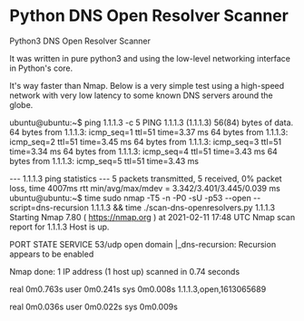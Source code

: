 # Python DNS Open Resolver Scanner

Python3 DNS Open Resolver Scanner

It was written in pure python3 and using the low-level networking interface in
Python's core.


It's way faster than Nmap. Below is a very simple test using a high-speed network
with very low latency to some known DNS servers around the globe.

ubuntu@ubuntu:~$ ping 1.1.1.3 -c 5
PING 1.1.1.3 (1.1.1.3) 56(84) bytes of data.
64 bytes from 1.1.1.3: icmp_seq=1 ttl=51 time=3.37 ms
64 bytes from 1.1.1.3: icmp_seq=2 ttl=51 time=3.45 ms
64 bytes from 1.1.1.3: icmp_seq=3 ttl=51 time=3.34 ms
64 bytes from 1.1.1.3: icmp_seq=4 ttl=51 time=3.43 ms
64 bytes from 1.1.1.3: icmp_seq=5 ttl=51 time=3.43 ms

--- 1.1.1.3 ping statistics ---
5 packets transmitted, 5 received, 0% packet loss, time 4007ms
rtt min/avg/max/mdev = 3.342/3.401/3.445/0.039 ms
ubuntu@ubuntu:~$ time sudo nmap -T5 -n -P0 -sU -p53 --open --script=dns-recursion 1.1.1.3 && time ./scan-dns-openresolvers.py 1.1.1.3
Starting Nmap 7.80 ( https://nmap.org ) at 2021-02-11 17:48 UTC
Nmap scan report for 1.1.1.3
Host is up.

PORT   STATE SERVICE
53/udp open  domain
|_dns-recursion: Recursion appears to be enabled

Nmap done: 1 IP address (1 host up) scanned in 0.74 seconds

real	0m0.763s
user	0m0.241s
sys	0m0.008s
1.1.1.3,open,1613065689

real	0m0.036s
user	0m0.022s
sys	0m0.009s
